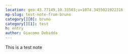 ```yaml
---
location: geo:43.77149,10.33503;u=1074.3455021922316
mp-slug: test-note-from-bruno
category[][0]: bruno
category[][1]: test
h: entry
author: Giacomo Debidda
---
```


This is a test note